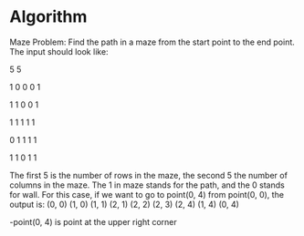 # Algorithm
Maze Problem:
Find the path in a maze from the start point to the end point.
The input should look like:

5 5

1 0 0 0 1

1 1 0 0 1

1 1 1 1 1

0 1 1 1 1

1 1 0 1 1

The first 5 is the number of rows in the maze, the second 5 the number of columns in the maze. The 1 in maze stands for the path, and the 0 stands for wall. For this case, if we want to go to point(0, 4) from point(0, 0), the output is:
(0, 0)
(1, 0)
(1, 1)
(2, 1)
(2, 2)
(2, 3)
(2, 4)
(1, 4)
(0, 4)

-point(0, 4) is point at the upper right corner
